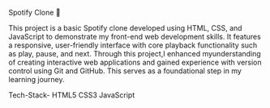 Spotify Clone 🎵

This project is a basic Spotify clone developed using HTML, CSS, and JavaScript to demonstrate my front-end web development skills. 
It features a responsive, user-friendly interface with core playback functionality such as play, pause, and next. 
Through this project,I enhanced myunderstanding of creating interactive web applications and gained experience with version control using Git and GitHub.
This serves as a foundational step in my learning journey.

Tech-Stack-
HTML5 CSS3 JavaScript

